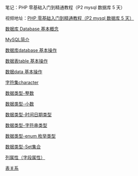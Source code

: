 笔记：PHP 零基础入门到精通教程（P2 mysql 数据库 5 天）

视频地址：[PHP 零基础入门到精通教程（P2 mysql 数据库 5 天）](https://www.bilibili.com/video/BV1Vx411g7uJ)

[数据库 Database 基本概念](blog/php-mysql/database-basic.md)

[MySQL简介](blog/php-mysql/mysql-basic.md)

[数据库database 基本操作](blog/php-mysql/sql-database.md)

[数据表table 基本操作](blog/php-mysql/sql-table.md)

[数据data 基本操作](blog/php-mysql/sql-data.md)

[字符集character](blog/php-mysql/character.md)

[数据类型-整数](blog/php-mysql/sql-int.md)

[数据类型-小数](blog/php-mysql/sql-float.md)

[数据类型-时间日期类型](blog/php-mysql/sql-datetime.md)

[数据类型-字符串类型](blog/php-mysql/sql-string.md)

[数据类型-enum 枚举类型](blog/php-mysql/sql-enum.md)

[数据类型-Set集合](blog/php-mysql/sql-set.md)

[列属性（字段属性）](blog/php-mysql/sql-field-prototype.md)

[表关系](blog/php-mysql/sql-relation.md)
